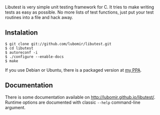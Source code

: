 Libutest is very simple unit testing framework for C. It tries to make writing
tests as easy as possible. No more lists of test functions, just put your test
routines into a file and hack away. 

## Instalation

    $ git clone git://github.com/lubomir/libutest.git
    $ cd libutest
    $ autoreconf -i
    $ ./configure --enable-docs
    $ make

If you use Debian or Ubuntu, there is a packaged version at [my PPA].

## Documentation

There is some documentation available on <http://lubomir.github.io/libutest/>.
Runtime options are documented with classic `--help` command-line argument.

[my PPA]: https://launchpad.net/~lubomir-sedlar/+archive/ppa
